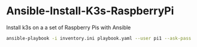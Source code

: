 # Ansible-Install-K3s-RaspberryPi
Install k3s on a a set of Raspberry Pis with Ansible

```bash
ansible-playbook -i inventory.ini playbook.yaml --user pi1 --ask-pass
```
